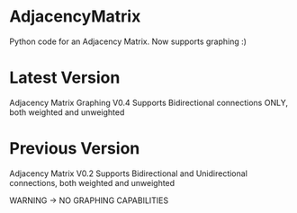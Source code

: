 # AdjacencyMatrix
Python code for an Adjacency Matrix. Now supports graphing :)

# Latest Version
Adjacency Matrix Graphing V0.4 
Supports Bidirectional connections ONLY, both weighted and unweighted

# Previous Version
Adjacency Matrix V0.2
Supports Bidirectional and Unidirectional connections, both weighted and unweighted

WARNING -> NO GRAPHING CAPABILITIES

